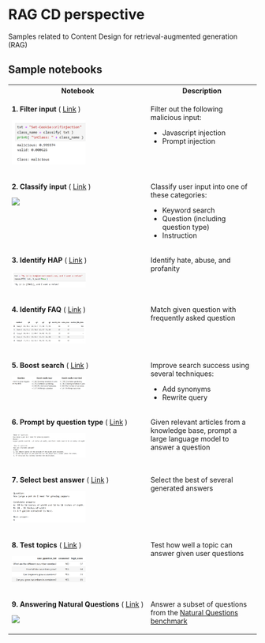 # RAG CD perspective
Samples related to Content Design for retrieval-augmented generation (RAG)

## Sample notebooks
<table>
<tr>
<th valign="top">Notebook</th>
<th valign="top">Description</th>
</tr>
<!-- 1. Filter input -->
<tr>
<td valign="top">
<p><b>1.&nbsp;Filter&nbsp;input</b>&nbsp;(&nbsp;<a href="notebooks/01_filter.ipynb">Link</a>&nbsp;)</p>
<p><img src="images/01_filter.png" width="150px" /></p>
</td>
<td valign="top">
<p>Filter out the following malicious input:
<ul>
<li>Javascript injection</li>
<li>Prompt injection</li>
</ul>
</p>
</td>
</tr>
<!-- 2. Classify input -->
<tr>
<td valign="top">
<p><b>2.&nbsp;Classify&nbsp;input</b>&nbsp;(&nbsp;<a href="notebooks/02_classify-input.ipynb">Link</a>&nbsp;)</p>
<p><img src="images/02_classify-input.png" width="150px" /></p>
</td>
<td valign="top">
<p>Classify user input into one of these categories:
<ul>
<li>Keyword search</li>
<li>Question (including question type)</li>
<li>Instruction</li>
</ul>
</p>
</td>
</tr>
<!-- 3. Identify HAP -->
<tr>
<td valign="top">
<p><b>3.&nbsp;Identify&nbsp;HAP</b>&nbsp;(&nbsp;<a href="notebooks/03_hap.ipynb">Link</a>&nbsp;)</p>
<p><img src="images/03_hap.png" width="150px" /></p>
</td>
<td valign="top">
<p>Identify hate, abuse, and profanity</p>
</td>
</tr>
<!-- 4. Identify FAQ -->
<tr>
<td valign="top">
<p><b>4.&nbsp;Identify&nbsp;FAQ</b>&nbsp;(&nbsp;<a href="notebooks/04_faq.ipynb">Link</a>&nbsp;)</p>
<p><img src="images/04_faq.png" width="150px" /></p>
</td>
<td valign="top">
<p>Match given question with frequently asked question</p>
</td>
</tr>
<!-- 5. Boost search -->
<tr>
<td valign="top">
<p><b>5.&nbsp;Boost&nbsp;search</b>&nbsp;(&nbsp;<a href="notebooks/05_search.ipynb">Link</a>&nbsp;)</p>
<p><img src="images/05_search.png" width="150px" /></p>
</td>
<td valign="top">
<p>Improve search success using several techniques:
<ul>
<li>Add synonyms</li>
<li>Rewrite query</li>
</ul>
</p>
</td>
</tr>
<!-- 6. Prompt by question type -->
<tr>
<td valign="top">
<p><b>6.&nbsp;Prompt&nbsp;by&nbsp;question&nbsp;type</b>&nbsp;(&nbsp;<a href="notebooks/06_prompt.ipynb">Link</a>&nbsp;)</p>
<p><img src="images/06_prompt.png" width="150px" /></p>
</td>
<td valign="top">
<p>Given relevant articles from a knowledge base, prompt a large language model to answer a question</p>
</td>
</tr>
<!-- 7. Select best answer -->
<tr>
<td valign="top">
<p><b>7.&nbsp;Select&nbsp;best&nbsp;answer</b>&nbsp;(&nbsp;<a href="notebooks/07_best-answer.ipynb">Link</a>&nbsp;)</p>
<p><img src="images/07_best-answer.png" width="150px" /></p>
</td>
<td valign="top">
<p>Select the best of several generated answers</p>
</td>
</tr>
<!-- 08. Test topics -->
<tr>
<td valign="top">
<p><b>8.&nbsp;Test&nbsp;topics</b>&nbsp;(&nbsp;<a href="notebooks/08_testing-topics.ipynb">Link</a>&nbsp;)</p>
<p><img src="images/08_testing-topics.png" width="150px" /></p>
</td>
<td valign="top">
<p>Test how well a topic can answer given user questions</p>
</td>
</tr>
<!-- 09. Answering Natural Questions benchmark -->
<tr>
<td valign="top">
<p><b>9.&nbsp;Answering&nbsp;Natural&nbsp;Questions</b>&nbsp;(&nbsp;<a href="notebooks/09_nq.ipynb">Link</a>&nbsp;)</p>
<p><img src="images/09_nq.png" width="150px" /></p>
</td>
<td valign="top">
<p>Answer a subset of questions from the <a href="https://research.google/pubs/natural-questions-a-benchmark-for-question-answering-research/">Natural Questions benchmark</a></p>
</td>
</tr>
</table>
